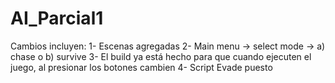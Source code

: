 # AI_Parcial1

Cambios incluyen:
1- Escenas agregadas
2- Main menu -> select mode -> a) chase o b) survive
3- El build ya está hecho para que cuando ejecuten el juego, al presionar los botones cambien
4- Script Evade puesto
